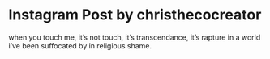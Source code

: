 # Instagram Post by christhecocreator

when you touch me,
it’s not touch,
it’s transcendance,
it’s rapture in a world
i’ve been suffocated by
in religious shame.